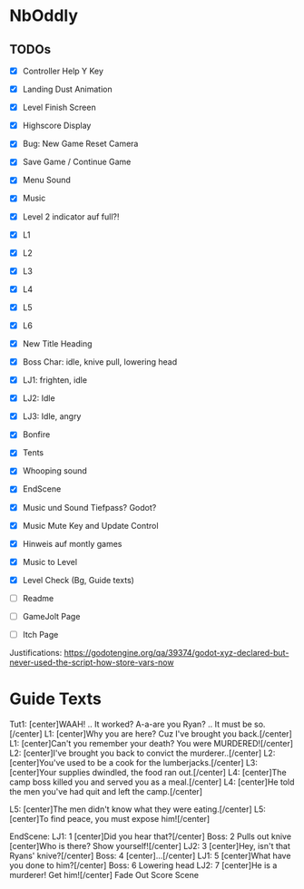 # NbOddly

## TODOs

- [x] Controller Help Y Key
- [x] Landing Dust Animation
- [x] Level Finish Screen
- [x] Highscore Display
- [x] Bug: New Game Reset Camera
- [x] Save Game / Continue Game
- [x] Menu Sound
- [x] Music
- [x] Level 2 indicator auf full?!
- [x] L1
- [x] L2
- [x] L3
- [x] L4
- [x] L5
- [x] L6
- [x] New Title Heading
- [x] Boss Char: idle, knive pull, lowering head
- [x] LJ1: frighten, idle
- [x] LJ2: Idle
- [x] LJ3: Idle, angry
- [x] Bonfire
- [x] Tents
- [x] Whooping sound
- [x] EndScene
- [x] Music und Sound Tiefpass? Godot?
- [x] Music Mute Key and Update Control
- [x] Hinweis auf montly games

- [x] Music to Level
- [x] Level Check (Bg, Guide texts)

- [ ] Readme
- [ ] GameJolt Page
- [ ] Itch Page

Justifications: https://godotengine.org/qa/39374/godot-xyz-declared-but-never-used-the-script-how-store-vars-now


# Guide Texts
Tut1: [center]WAAH! .. It worked? A-a-are you Ryan? .. It must be so.[/center]
L1:   [center]Why you are here? Cuz I've brought you back.[/center]
L1:   [center]Can't you remember your death? You were MURDERED![/center]
L2:   [center]I've brought you back to convict the murderer..[/center]
L2:   [center]You've used to be a cook for the lumberjacks.[/center]
L3:   [center]Your supplies dwindled, the food ran out.[/center]
L4:   [center]The camp boss killed you and served you as a meal.[/center]
L4:   [center]He told the men you've had quit and left the camp.[/center]

L5:   [center]The men didn't know what they were eating.[/center]
L5:   [center]To find peace, you must expose him![/center]

EndScene:
LJ1:  1 [center]Did you hear that?[/center]
Boss: 2 Pulls out knive [center]Who is there? Show yourself![/center]
LJ2:  3 [center]Hey, isn't that Ryans' knive?[/center]
Boss: 4 [center]...[/center]
LJ1:  5 [center]What have you done to him?[/center]
Boss: 6 Lowering head
LJ2:  7 [center]He is a murderer! Get him![/center]
Fade Out
Score Scene